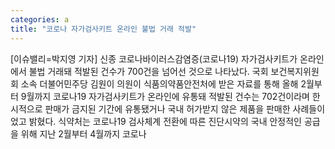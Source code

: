 ```yaml
---
categories: a
title: "코로나 자가검사키트 온라인 불법 거래 적발"
---
```

[이슈밸리=박지영 기자] 신종 코로나바이러스감염증(코로나19) 자가검사키트가 온라인에서 불법 거래돼 적발된 건수가 700건을 넘어선 것으로 나타났다. 국회 보건복지위원회 소속 더불어민주당 김원이 의원이 식품의약품안전처에 받은 자료를 통해 올해 2월부터 9월까지 코로나19 자가검사키트가 온라인에 유통돼 적발된 건수는 702건이라며 한시적으로 판매가 금지된 기간에 유통됐거나 국내 허가받지 않은 제품을 판매한 사례들이었고 밝혔다. 식약처는 코로나19 검사체계 전환에 따른 진단시약의 국내 안정적인 공급을 위해 지난 2월부터 4월까지 코로나